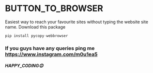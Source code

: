 # BUTTON_TO_BROWSER

Easiest way to reach your favourite sites without typing the website site name.
Download this package
```python
pip install pycopy-webbrowser
```
### If you guys have any queries ping me <https://www.instagram.com/m0u1ea5>

##### HAPPY_CODING😊
